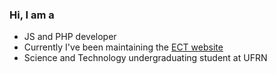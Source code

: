 
### Hi, I am a

- JS and PHP developer
- Currently I've been maintaining the [ECT website](https://www.ect.ufrn.br/)
- Science and Technology undergraduating student at UFRN

